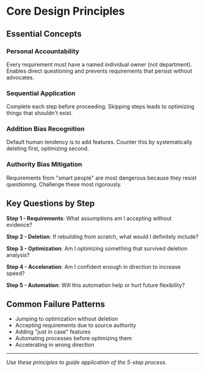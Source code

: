 # Core Design Principles

## Essential Concepts

### Personal Accountability
Every requirement must have a named individual owner (not department). Enables direct questioning and prevents requirements that persist without advocates.

### Sequential Application
Complete each step before proceeding. Skipping steps leads to optimizing things that shouldn't exist.

### Addition Bias Recognition
Default human tendency is to add features. Counter this by systematically deleting first, optimizing second.

### Authority Bias Mitigation
Requirements from "smart people" are most dangerous because they resist questioning. Challenge these most rigorously.

## Key Questions by Step

**Step 1 - Requirements**: What assumptions am I accepting without evidence?

**Step 2 - Deletion**: If rebuilding from scratch, what would I definitely include?

**Step 3 - Optimization**: Am I optimizing something that survived deletion analysis?

**Step 4 - Acceleration**: Am I confident enough in direction to increase speed?

**Step 5 - Automation**: Will this automation help or hurt future flexibility?

## Common Failure Patterns

- Jumping to optimization without deletion
- Accepting requirements due to source authority
- Adding "just in case" features
- Automating processes before optimizing them
- Accelerating in wrong direction

---

*Use these principles to guide application of the 5-step process.*